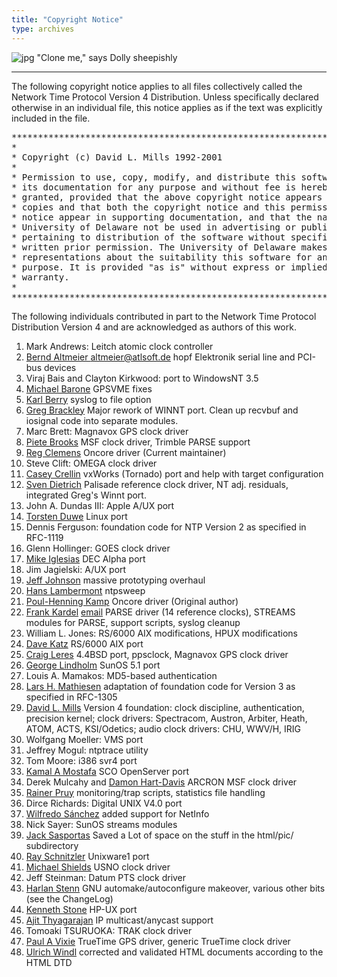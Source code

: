 ```yaml
---
title: "Copyright Notice"
type: archives
---
```


![jpg](/archives/pic/sheepb.jpg) "Clone me," says Dolly sheepishly

* * *

The following copyright notice applies to all files collectively called the Network Time Protocol Version 4 Distribution. Unless specifically declared otherwise in an individual file, this notice applies as if the text was explicitly included in the file.  

<pre>***********************************************************************
*                                                                     *
* Copyright (c) David L. Mills 1992-2001                              *
*                                                                     *
* Permission to use, copy, modify, and distribute this software and   *
* its documentation for any purpose and without fee is hereby         *
* granted, provided that the above copyright notice appears in all    *
* copies and that both the copyright notice and this permission       *
* notice appear in supporting documentation, and that the name        *
* University of Delaware not be used in advertising or publicity      *
* pertaining to distribution of the software without specific,        *
* written prior permission. The University of Delaware makes no       *
* representations about the suitability this software for any         *
* purpose. It is provided "as is" without express or implied          *
* warranty.                                                           *
*                                                                     *
***********************************************************************
</pre>

The following individuals contributed in part to the Network Time Protocol Distribution Version 4 and are acknowledged as authors of this work.

1.  Mark Andrews: Leitch atomic clock controller
2.  [Bernd Altmeier <altmeier@atlsoft.de>](mailto:altmeier@atlsoft.de) hopf Elektronik serial line and PCI-bus devices
3.  Viraj Bais and Clayton Kirkwood: port to WindowsNT 3.5
4.  [Michael Barone](mailto:michael.barone@lmco.com) GPSVME fixes
5.  [Karl Berry](mailto:karl@owl.HQ.ileaf.com) syslog to file option
6.  [Greg Brackley](mailto:greg.brackley@bigfoot.com) Major rework of WINNT port. Clean up recvbuf and iosignal code into separate modules.
7.  Marc Brett: Magnavox GPS clock driver
8.  [Piete Brooks](mailto:Piete.Brooks@cl.cam.ac.uk) MSF clock driver, Trimble PARSE support
9.  [Reg Clemens](mailto:reg@dwf.com) Oncore driver (Current maintainer)
10.  Steve Clift: OMEGA clock driver
11.  [Casey Crellin](mailto:casey@csc.co.za) vxWorks (Tornado) port and help with target configuration
12.  [Sven Dietrich](mailto:Sven_Dietrich@trimble.COM) Palisade reference clock driver, NT adj. residuals, integrated Greg's Winnt port.
13.  John A. Dundas III: Apple A/UX port
14.  [Torsten Duwe](mailto:duwe@immd4.informatik.uni-erlangen.de) Linux port
15.  Dennis Ferguson: foundation code for NTP Version 2 as specified in RFC-1119
16.  Glenn Hollinger: GOES clock driver
17.  [Mike Iglesias](mailto:iglesias@uci.edu) DEC Alpha port
18.  Jim Jagielski: A/UX port
19.  [Jeff Johnson](mailto:jbj@chatham.usdesign.com) massive prototyping overhaul
20.  [Hans Lambermont](mailto:H.Lambermont@chello.nl) ntpsweep
21.  [Poul-Henning Kamp](mailto:phk@FreeBSD.ORG) Oncore driver (Original author)
22.  [Frank Kardel](http://www4.informatik.uni-erlangen.de/~kardel) [email](mailto:Frank.Kardel@informatik.uni-erlangen.de) PARSE <GENERIC> driver (14 reference clocks), STREAMS modules for PARSE, support scripts, syslog cleanup
23.  William L. Jones: RS/6000 AIX modifications, HPUX modifications
24.  [Dave Katz](mailto:dkatz@cisco.com) RS/6000 AIX port
25.  [Craig Leres](mailto:leres@ee.lbl.gov) 4.4BSD port, ppsclock, Magnavox GPS clock driver
26.  [George Lindholm](mailto:lindholm@ucs.ubc.ca) SunOS 5.1 port
27.  Louis A. Mamakos: MD5-based authentication
28.  [Lars H. Mathiesen](mailto:thorinn@diku.dk) adaptation of foundation code for Version 3 as specified in RFC-1305
29.  [David L. Mills](mailto:mills@udel.edu) Version 4 foundation: clock discipline, authentication, precision kernel; clock drivers: Spectracom, Austron, Arbiter, Heath, ATOM, ACTS, KSI/Odetics; audio clock drivers: CHU, WWV/H, IRIG
30.  Wolfgang Moeller: VMS port
31.  Jeffrey Mogul: ntptrace utility
32.  Tom Moore: i386 svr4 port
33.  [Kamal A Mostafa](mailto:kamal@whence.com) SCO OpenServer port
34.  Derek Mulcahy and [Damon Hart-Davis](mailto:d@hd.org) ARCRON MSF clock driver
35.  [Rainer Pruy](mailto:Rainer.Pruy@informatik.uni-erlangen.de) monitoring/trap scripts, statistics file handling
36.  Dirce Richards: Digital UNIX V4.0 port
37.  [Wilfredo Sánchez](mailto:wsanchez@apple.com) added support for NetInfo
38.  Nick Sayer: SunOS streams modules
39.  [Jack Sasportas](mailto:jack@innovativeinternet.com) Saved a Lot of space on the stuff in the html/pic/ subdirectory
40.  [Ray Schnitzler](mailto:schnitz@unipress.com) Unixware1 port
41.  [Michael Shields](mailto:shields@tembel.org) USNO clock driver
42.  Jeff Steinman: Datum PTS clock driver
43.  [Harlan Stenn](mailto:harlan@pfcs.com) GNU automake/autoconfigure makeover, various other bits (see the ChangeLog)
44.  [Kenneth Stone](mailto:ken@sdd.hp.com) HP-UX port
45.  [Ajit Thyagarajan](mailto:ajit@ee.udel.edu) IP multicast/anycast support
46.  Tomoaki TSURUOKA: TRAK clock driver
47.  [Paul A Vixie](mailto:vixie@vix.com) TrueTime GPS driver, generic TrueTime clock driver
48.  [Ulrich Windl](mailto:Ulrich.Windl@rz.uni-regensburg.de) corrected and validated HTML documents according to the HTML DTD
